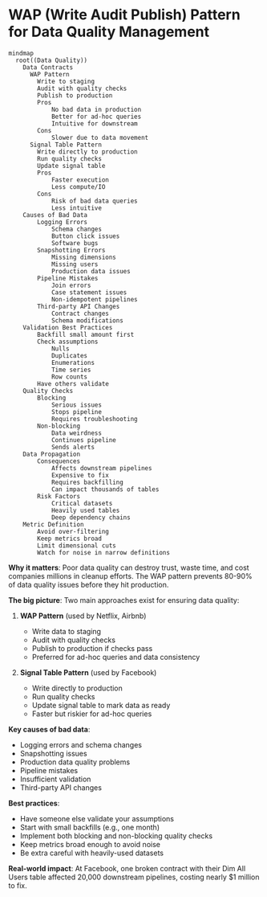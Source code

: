 # WAP (Write Audit Publish) Pattern for Data Quality Management


```mermaid
mindmap
  root((Data Quality))
    Data Contracts
      WAP Pattern
        Write to staging
        Audit with quality checks
        Publish to production
        Pros
            No bad data in production
            Better for ad-hoc queries
            Intuitive for downstream
        Cons
            Slower due to data movement
      Signal Table Pattern
        Write directly to production
        Run quality checks
        Update signal table
        Pros
            Faster execution
            Less compute/IO
        Cons
            Risk of bad data queries
            Less intuitive
    Causes of Bad Data
        Logging Errors
            Schema changes
            Button click issues
            Software bugs
        Snapshotting Errors
            Missing dimensions
            Missing users
            Production data issues
        Pipeline Mistakes
            Join errors
            Case statement issues
            Non-idempotent pipelines
        Third-party API Changes
            Contract changes
            Schema modifications
    Validation Best Practices
        Backfill small amount first
        Check assumptions
            Nulls
            Duplicates
            Enumerations
            Time series
            Row counts
        Have others validate
    Quality Checks
        Blocking
            Serious issues
            Stops pipeline
            Requires troubleshooting
        Non-blocking
            Data weirdness
            Continues pipeline
            Sends alerts
    Data Propagation
        Consequences
            Affects downstream pipelines
            Expensive to fix
            Requires backfilling
            Can impact thousands of tables
        Risk Factors
            Critical datasets
            Heavily used tables
            Deep dependency chains
    Metric Definition
        Avoid over-filtering
        Keep metrics broad
        Limit dimensional cuts
        Watch for noise in narrow definitions
```


**Why it matters**: Poor data quality can destroy trust, waste time, and cost companies millions in cleanup efforts. The WAP pattern prevents 80-90% of data quality issues before they hit production.

**The big picture**: Two main approaches exist for ensuring data quality:

1. **WAP Pattern** (used by Netflix, Airbnb)
   - Write data to staging
   - Audit with quality checks
   - Publish to production if checks pass
   - Preferred for ad-hoc queries and data consistency

2. **Signal Table Pattern** (used by Facebook)
   - Write directly to production
   - Run quality checks
   - Update signal table to mark data as ready
   - Faster but riskier for ad-hoc queries

**Key causes of bad data**:
- Logging errors and schema changes
- Snapshotting issues
- Production data quality problems
- Pipeline mistakes
- Insufficient validation
- Third-party API changes

**Best practices**:
- Have someone else validate your assumptions
- Start with small backfills (e.g., one month)
- Implement both blocking and non-blocking quality checks
- Keep metrics broad enough to avoid noise
- Be extra careful with heavily-used datasets

**Real-world impact**: At Facebook, one broken contract with their Dim All Users table affected 20,000 downstream pipelines, costing nearly $1 million to fix.